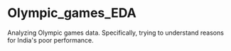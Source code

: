 # Olympic_games_EDA

Analyzing Olympic games data. Specifically, trying to understand reasons for India's poor performance.
